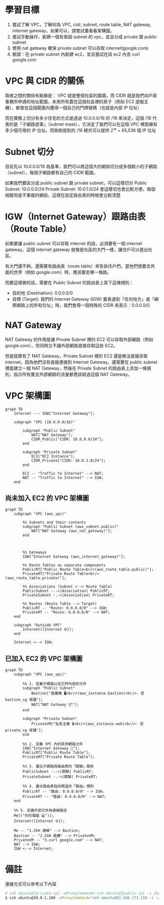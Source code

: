 # 學習目標
1. 嘗試了解 VPC，了解何為 VPC, cidr, subnet, route table, NAT gateway, internet gateway，如果可以，請嘗試畫看看架構圖。
2. 嘗試手動操作，創建一個有兩個 subnet 的 vpc，並且分成 private 跟 public subnet
3. 使用 nat gateway 確保 private subnet 可以存取 internet(google.com)
4. 驗證：在 private subnet 內創建 ec2，並且嘗試在該 ec2 內去 curl google.com

# VPC 與 CIDR 的關係
兩者之間的關係有點像是： VPC 就是整個社區的圍牆，而 CIDR 就是我們向戶政事務所申請的地址範圍，未來所有蓋在這個社區裡的房子（例如 EC2 虛擬主機），都會從這個範圍內獲得一個自己的門牌號碼（也就是內部 IP 位址）

而在實務上切分有多少住宅的方式是透過 10.0.0.0/16 的 /16 來決定，這個 /16 代表的是「子網路遮罩」（subnet mask），它決定了我們可以在這個 VPC 裡面擁有多少個可用的 IP 位址。而剛剛提到的 /16 總共可以提供 2¹⁶ = 65,536 個 IP 位址

# Subnet 切分
目前先以 10.0.0.0/16 為基準，我們可以將這個大的網段切分成多個較小的子網路（subnet），每個子網路都有自己的 CIDR 範圍。

如果我們要區分成 public subnet 跟 private subnet，可以這樣切分
Public Subnet: 10.0.0.0/24
Private Subnet: 10.0.1.0/24
會這樣切也會比較方便，兩個相鄰但是不重複的網段，這樣在設定路由表的時候會比較清楚


# IGW（Internet Gateway）跟路由表（Route Table）
如果要讓 public subnet 可以存取 internet 的話，必須要有一個 internet gateway，這個 internet gateway 就像是社區的大門一樣，讓住戶可以進出社區。

有大門還不夠，還需要有路由表（route table）來告訴住戶們，當他們想要去外面的世界（例如 google.com）時，應該要走哪一條路。

而要這樣做的話，需要在 Public Subnet 的路由表上寫下這條規則：
- 目的地 (Destination): 0.0.0.0/0
- 目標 (Target): 我們的 Internet Gateway (IGW)
要表達到「任何地方」或「網際網路上的所有位址」時，我們會用一個特殊的 CIDR 來表示：0.0.0.0/0

# NAT Gateway
NAT Gateway 的作用是讓 Private Subnet 裡的 EC2 可以存取外部網路（例如 google.com），但同時又不讓外部網路直接存取這些 EC2。

但是就算有了 NAT Gateway，Private Subnet 裡的 EC2 還是無法直接存取 internet，因為他們沒有直接連接到 Internet Gateway。還需要在 public subnet 裡面建立一個 NAT Gateway，然後在 Private Subnet 的路由表上添加一條規則，指示所有要去外部網路的流量都應該經過這個 NAT Gateway。

# VPC 架構圖 

```mermaid
graph TD
    Internet --- IGW["Internet Gateway"];

    subgraph "VPC (10.0.0.0/16)"
        
        subgraph "Public Subnet"
            NAT["NAT Gateway"];
            CIDR_Public["CIDR: 10.0.0.0/24"];
        end

        subgraph "Private Subnet"
            EC2["EC2 Instance"];
            CIDR_Private["CIDR: 10.0.1.0/24"];
        end
        
        EC2 -- "Traffic to Internet" --> NAT;
        NAT -- "Traffic to Internet" --> IGW;
    end
```

## 尚未加入 EC2 的 VPC 架構圖
```mermaid
graph TD
    subgraph "VPC (aws_vpc)"
        
        %% Subnets and their contents
        subgraph "Public Subnet (aws_subnet.public)"
            NAT["NAT Gateway (aws_nat_gateway)"];
        end

        

        %% Gateways
        IGW["Internet Gateway (aws_internet_gateway)"];

        %% Route Tables as separate components
        PublicRT["Public Route Table<br/>(aws_route_table.public)"];
        PrivateRT["Private Route Table<br/>(aws_route_table.private)"];

        %% Associations (Subnet <--> Route Table)
        PublicSubnet -.->|Association| PublicRT;
        PrivateSubnet -.->|Association| PrivateRT;

        %% Routes (Route Table --> Target)
        PublicRT -- "Route: 0.0.0.0/0" --> IGW;
        PrivateRT -- "Route: 0.0.0.0/0" --> NAT;
    end

    subgraph "Outside VPC"
        Internet([Internet 🌐]);
    end

    Internet <--> IGW;
```

## 已加入 EC2 的 VPC 架構圖
```mermaid
graph TD
    subgraph "VPC (aws_vpc)"
        
        %% 1. 定義子網路以及它們內部的元件
        subgraph "Public Subnet"
            Bastion["堡壘機 🖥️<br/>(aws_instance.bastion)<br/>- 受 bastion_sg 保護"];
            NAT["NAT Gateway 📦"];
        end

        subgraph "Private Subnet"
            PrivateVM["私有主機 🔒<br/>(aws_instance.web)<br/>- 受 private_sg 保護"];
        end

        %% 2. 定義 VPC 內的其他網路元件
        IGW["Internet Gateway 🚪"];
        PublicRT["Public Route Table"];
        PrivateRT["Private Route Table"];

        %% 3. 畫出子網路與路由表的「關聯」關係
        PublicSubnet -.->|關聯| PublicRT;
        PrivateSubnet -.->|關聯| PrivateRT;
        
        %% 4. 畫出路由表指向閘道的「路由」規則
        PublicRT -- "路由: 0.0.0.0/0" --> IGW;
        PrivateRT -- "路由: 0.0.0.0/0" --> NAT;
    end

    %% 5. 定義外部元件與連線路徑
    Me[("你的電腦 💻")];
    Internet([Internet 🌐]);
    
    Me -- "1.SSH 連線" --> Bastion;
    Bastion -- "2.SSH 跳轉" --> PrivateVM;
    PrivateVM -- "3.curl google.com" --> NAT;
    NAT --> IGW;
    IGW <--> Internet;
```

# 備註
連線方式可以參考以下內容
```sh
# ssh ubuntu@{private-ip} -oProxyCommand="ssh ubuntu@{public-ip} -i {key file} -W %h:%p" -i {key file}
$ ssh ubuntu@10.0.1.108 -oProxyCommand="ssh ubuntu@52.196.173.119 -i ~/.ssh/test.pem -W %h:%p" -i ~/.ssh/test.pem
```

